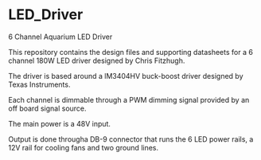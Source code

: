 LED_Driver
==========

6 Channel Aquarium LED Driver

This repository contains the design files and supporting datasheets for a 6 channel 180W LED driver designed by Chris Fitzhugh.

The driver is based around a lM3404HV buck-boost driver designed by Texas Instruments.

Each channel is dimmable through a PWM dimming signal provided by an off board signal source.

The main power is a 48V input.

Output is done througha  DB-9 connector that runs the 6 LED power rails, a 12V rail for cooling fans and two ground lines.
